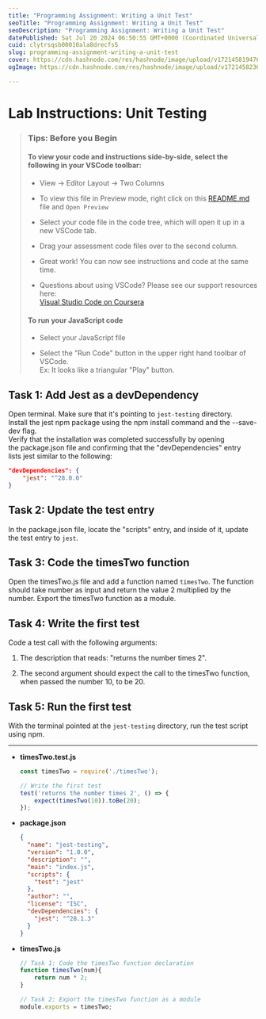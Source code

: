 ```yaml
---
title: "Programming Assignment: Writing a Unit Test"
seoTitle: "Programming Assignment: Writing a Unit Test"
seoDescription: "Programming Assignment: Writing a Unit Test"
datePublished: Sat Jul 20 2024 06:50:55 GMT+0000 (Coordinated Universal Time)
cuid: clytrsqsb00010ala8drecfs5
slug: programming-assignment-writing-a-unit-test
cover: https://cdn.hashnode.com/res/hashnode/image/upload/v1721458194761/1dc1aa2b-157a-4c39-8f39-3ade28c7bf87.png
ogImage: https://cdn.hashnode.com/res/hashnode/image/upload/v1721458236454/60a48c78-d4be-4521-9684-420278b6a61e.png

---
```


# Lab Instructions: Unit Testing

> ### **Tips: Before you Begin**
> 
> #### **To view your code and instructions side-by-side**, select the following in your VSCode toolbar:
> 
> * View -&gt; Editor Layout -&gt; Two Columns
>     
> * To view this file in Preview mode, right click on this [README.md](http://readme.md/) file and `Open Preview`
>     
> * Select your code file in the code tree, which will open it up in a new VSCode tab.
>     
> * Drag your assessment code files over to the second column.
>     
> * Great work! You can now see instructions and code at the same time.
>     
> * Questions about using VSCode? Please see our support resources here:  
>     [Visual Studio Code on Coursera](https://www.coursera.org/learn/programming-with-javascript/supplement/roMvE/visual-studio-code-on-coursera)
>     
> 
> #### **To run your JavaScript code**
> 
> * Select your JavaScript file
>     
> * Select the "Run Code" button in the upper right hand toolbar of VSCode.  
>     Ex: It looks like a triangular "Play" button.
>     

## Task 1: Add Jest as a devDependency

Open terminal. Make sure that it's pointing to `jest-testing` directory.  
Install the jest npm package using the npm install command and the --save-dev flag.  
Verify that the installation was completed successfully by opening the package.json file and confirming that the "devDependencies" entry lists jest similar to the following:

```json
"devDependencies": {
    "jest": "^28.0.0"
}
```

## Task 2: Update the test entry

In the package.json file, locate the "scripts" entry, and inside of it, update the test entry to `jest`.

## Task 3: Code the timesTwo function

Open the timesTwo.js file and add a function named `timesTwo`. The function should take number as input and return the value 2 multiplied by the number. Export the timesTwo function as a module.

## Task 4: Write the first test

Code a test call with the following arguments:

1. The description that reads: "returns the number times 2".
    
2. The second argument should expect the call to the timesTwo function, when passed the number 10, to be 20.
    

## Task 5: Run the first test

With the terminal pointed at the `jest-testing` directory, run the test script using npm.

---

* **timesTwo.test.js**
    
    ```javascript
    const timesTwo = require('./timesTwo');
    
    // Write the first test
    test('returns the number times 2', () => {
        expect(timesTwo(10)).toBe(20);
    });
    ```
    
* **package.json**
    
    ```json
    {
      "name": "jest-testing",
      "version": "1.0.0",
      "description": "",
      "main": "index.js",
      "scripts": {
        "test": "jest"
      },
      "author": "",
      "license": "ISC",
      "devDependencies": {
        "jest": "^28.1.3"
      }
    }
    ```
    
* **timesTwo.js**
    
    ```javascript
    // Task 1: Code the timesTwo function declaration
    function timesTwo(num){
        return num * 2;
    }
    
    // Task 2: Export the timesTwo function as a module
    module.exports = timesTwo;
    ```